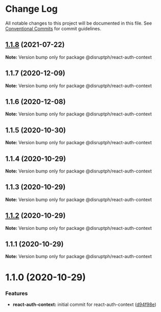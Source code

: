 # Change Log

All notable changes to this project will be documented in this file.
See [Conventional Commits](https://conventionalcommits.org) for commit guidelines.

## [1.1.8](https://github.com/disruptph/disruptjs/compare/@disruptph/react-auth-context@1.1.7...@disruptph/react-auth-context@1.1.8) (2021-07-22)

**Note:** Version bump only for package @disruptph/react-auth-context





## 1.1.7 (2020-12-09)

**Note:** Version bump only for package @disruptph/react-auth-context





## 1.1.6 (2020-12-08)

**Note:** Version bump only for package @disruptph/react-auth-context





## 1.1.5 (2020-10-30)

**Note:** Version bump only for package @disruptph/react-auth-context





## 1.1.4 (2020-10-29)

**Note:** Version bump only for package @disruptph/react-auth-context





## 1.1.3 (2020-10-29)

**Note:** Version bump only for package @disruptph/react-auth-context





## [1.1.2](https://github.com/disruptph/disruptjs/compare/@disruptph/react-auth-context@1.1.0...@disruptph/react-auth-context@1.1.2) (2020-10-29)

**Note:** Version bump only for package @disruptph/react-auth-context





## 1.1.1 (2020-10-29)

**Note:** Version bump only for package @disruptph/react-auth-context





# 1.1.0 (2020-10-29)


### Features

* **react-auth-context:** initial commit for react-auth-context ([d94f98e](https://github.com/disruptph/disruptjs/commit/d94f98e0e2752de30c69625ef09d70943e1d1d69))
